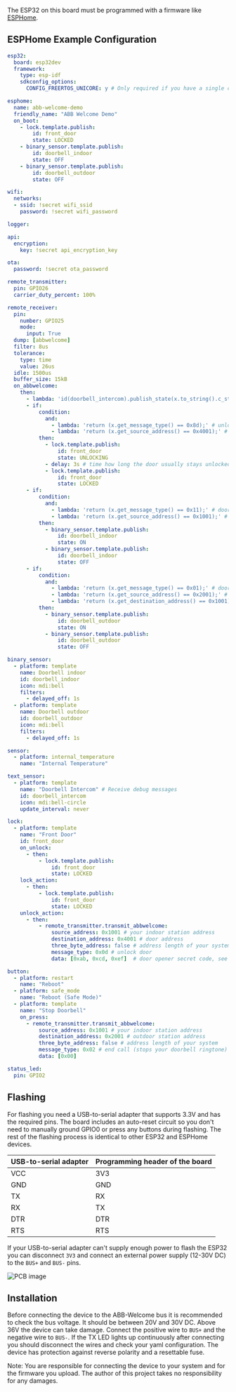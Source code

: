 The ESP32 on this board must be programmed with a firmware like [ESPHome](https://esphome.io/).

## ESPHome Example Configuration
```yaml
esp32:
  board: esp32dev
  framework:
    type: esp-idf
    sdkconfig_options:
      CONFIG_FREERTOS_UNICORE: y # Only required if you have a single core ESP32

esphome:
  name: abb-welcome-demo
  friendly_name: "ABB Welcome Demo"
  on_boot:
    - lock.template.publish:
        id: front_door
        state: LOCKED
    - binary_sensor.template.publish:
        id: doorbell_indoor
        state: OFF
    - binary_sensor.template.publish:
        id: doorbell_outdoor
        state: OFF

wifi:
  networks:
  - ssid: !secret wifi_ssid
    password: !secret wifi_password

logger:

api:
  encryption:
    key: !secret api_encryption_key

ota:
  password: !secret ota_password

remote_transmitter:
  pin: GPIO26
  carrier_duty_percent: 100%

remote_receiver:
  pin:
    number: GPIO25
    mode:
      input: True
  dump: [abbwelcome]
  filter: 8us
  tolerance:
    type: time
    value: 26us
  idle: 1500us
  buffer_size: 15kB
  on_abbwelcome:
    then:
      - lambda: 'id(doorbell_intercom).publish_state(x.to_string().c_str());'
      - if:
          condition:
            and:
              - lambda: 'return (x.get_message_type() == 0x8d);' # unlock door response
              - lambda: 'return (x.get_source_address() == 0x4001);' # door address
          then:
            - lock.template.publish:
                id: front_door
                state: UNLOCKING
            - delay: 3s # time how long the door usually stays unlocked
            - lock.template.publish:
                id: front_door
                state: LOCKED
      - if:
          condition:
            and:
              - lambda: 'return (x.get_message_type() == 0x11);' # doorbell indoor
              - lambda: 'return (x.get_source_address() == 0x1001);' # your indoor station address
          then:
            - binary_sensor.template.publish:
                id: doorbell_indoor
                state: ON
            - binary_sensor.template.publish:
                id: doorbell_indoor
                state: OFF
      - if:
          condition:
            and:
              - lambda: 'return (x.get_message_type() == 0x01);' # doorbell outdoor
              - lambda: 'return (x.get_source_address() == 0x2001);' # outdoor station address
              - lambda: 'return (x.get_destination_address() == 0x1001);' # your indoor station address
          then:
            - binary_sensor.template.publish:
                id: doorbell_outdoor
                state: ON
            - binary_sensor.template.publish:
                id: doorbell_outdoor
                state: OFF

binary_sensor:
  - platform: template
    name: Doorbell indoor
    id: doorbell_indoor
    icon: mdi:bell
    filters:
      - delayed_off: 1s
  - platform: template
    name: Doorbell outdoor
    id: doorbell_outdoor
    icon: mdi:bell
    filters:
      - delayed_off: 1s

sensor:
  - platform: internal_temperature
    name: "Internal Temperature"

text_sensor:
  - platform: template
    name: "Doorbell Intercom" # Receive debug messages
    id: doorbell_intercom
    icon: mdi:bell-circle
    update_interval: never

lock:
  - platform: template
    name: "Front Door"
    id: front_door
    on_unlock:
      - then:
          - lock.template.publish:
              id: front_door
              state: LOCKED
    lock_action:
      - then:
          - lock.template.publish:
              id: front_door
              state: LOCKED
    unlock_action:
      - then:
          - remote_transmitter.transmit_abbwelcome:
              source_address: 0x1001 # your indoor station address
              destination_address: 0x4001 # door address
              three_byte_address: false # address length of your system
              message_type: 0x0d # unlock door
              data: [0xab, 0xcd, 0xef]  # door opener secret code, see receiver dump

button:
  - platform: restart
    name: "Reboot"
  - platform: safe_mode
    name: "Reboot (Safe Mode)"
  - platform: template
    name: "Stop Doorbell"
    on_press:
      - remote_transmitter.transmit_abbwelcome:
          source_address: 0x1001 # your indoor station address
          destination_address: 0x2001 # outdoor station address
          three_byte_address: false # address length of your system
          message_type: 0x02 # end call (stops your doorbell ringtone)
          data: [0x00]

status_led:
  pin: GPIO2
```

## Flashing

For flashing you need a USB-to-serial adapter that supports 3.3V and has the required pins. The board includes an auto-reset circuit so you don't need to manually ground GPIO0 or press any buttons during flashing. The rest of the flashing process is identical to other ESP32 and ESPHome devices.

| USB-to-serial adapter | Programming header of the board |
| --------------------- | ------------------------------- |
| VCC                   | 3V3                             |
| GND                   | GND                             |
| TX                    | RX                              |
| RX                    | TX                              |
| DTR                   | DTR                             |
| RTS                   | RTS                             |

If your USB-to-serial adapter can't supply enough power to flash the ESP32 you can disconnect `3V3` and connect an external power supply (12-30V DC) to the `BUS+` and `BUS-` pins.

 ![PCB image](https://github.com/Mat931/esp32-doorbell-bus-interface/blob/main/images/5.png)

## Installation

Before connecting the device to the ABB-Welcome bus it is recommended to check the bus voltage. It should be between 20V and 30V DC. Above 36V the device can take damage. Connect the positive wire to `BUS+` and the negative wire to `BUS-`. If the TX LED lights up continuously after connecting you should disconnect the wires and check your yaml configuration. The device has protection against reverse polarity and a resettable fuse.

Note: You are responsible for connecting the device to your system and for the firmware you upload. The author of this project takes no responsibility for any damages.
